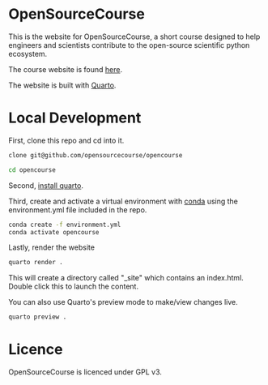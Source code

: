 # OpenSourceCourse

This is the website for OpenSourceCourse, a short course designed to help engineers and scientists contribute to
the open-source scientific python ecosystem.

The course website is found [here](https://opensourcecourse.dev/).

The website is built with [Quarto](https://quarto.org/).  

# Local Development

First, clone this repo and cd into it. 

```bash
clone git@github.com/opensourcecourse/opencourse

cd opencourse
```

Second, [install quarto](https://quarto.org/docs/get-started/). 

Third, create and activate a virtual environment with [conda](https://docs.conda.io/en/latest/) using the 
environment.yml file included in the repo. 

```bash
conda create -f environment.yml
conda activate opencourse
```

Lastly, render the website

```bash
quarto render .
```
This will create a directory called "_site" which contains an index.html. Double click this to launch the content. 

You can also use Quarto's preview mode to make/view changes live. 

```bash
quarto preview .
```

# Licence

OpenSourceCourse is licenced under GPL v3. 
